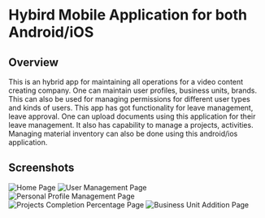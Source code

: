 # Hybird Mobile Application for both Android/iOS 

## Overview
This is an hybrid app for maintaining all operations for a video content creating company. One can maintain user profiles, business units, brands.
This can also be used for managing permissions for different user types and kinds of users. This app has got functionality for leave management, leave approval. One can upload documents using this application for their leave management. 
It also has capability to manage a projects, activities. Managing material inventory can also be done using this android/ios application.



## Screenshots
![Home Page](Page_001.png)
![User Management Page](Page_002.png)
![Personal Profile Management Page](Page_003.png)
![Projects Completion Percentage Page](Page_004.png)
![Business Unit Addition Page](Page_005.png)
